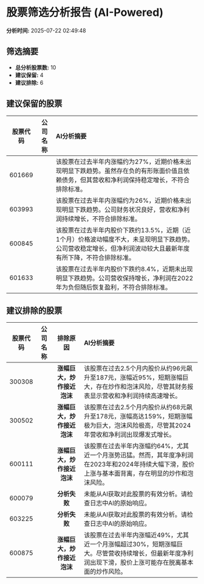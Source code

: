 # 股票筛选分析报告 (AI-Powered)

**分析时间:** 2025-07-22 02:49:48

## 筛选摘要

- **总分析股票数:** 10
- **建议保留:** 4
- **建议排除:** 6

## 建议保留的股票

| 股票代码 | 公司名称 | AI分析摘要 |
|:---:|:---:|:---|
| 601669 |  | 该股票在过去半年内涨幅约为27%，近期价格未出现明显下跌趋势。虽然存在负的有形账面价值且依赖债务，但其营收和净利润保持稳定增长，不符合排除标准。 |
| 603993 |  | 该股票在过去半年内涨幅约为26%，近期价格未出现明显下跌趋势。公司财务状况良好，营收和净利润持续增长，不符合排除标准。 |
| 600845 |  | 该股票在过去半年内股价下跌约13.5%，近期（近1个月）价格波动幅度不大，未呈现明显下跌趋势。公司营收稳定增长，但净利润波动较大且最新年度有所下降，不符合排除标准。 |
| 601633 |  | 该股票在过去半年内股价下跌约8.4%，近期未出现明显下跌趋势。公司营收保持增长，净利润在2022年为负但随后恢复盈利，不符合排除标准。 |

## 建议排除的股票

| 股票代码 | 公司名称 | 排除原因 | AI分析摘要 |
|:---:|:---:|:---:|:---|
| 300308 |  | **涨幅巨大，炒作接近泡沫** | 该股票在过去2.5个月内股价从约96元飙升至187元，涨幅近95%，短期涨幅巨大，存在炒作和泡沫风险，尽管其财务报表显示营收和净利润持续高速增长。 |
| 300502 |  | **涨幅巨大，炒作接近泡沫** | 该股票在过去2.5个月内股价从约68元飙升至178元，涨幅高达159%，短期涨幅极为巨大，泡沫风险极高，尽管其2024年营收和净利润出现爆发式增长。 |
| 600111 |  | **涨幅巨大，炒作接近泡沫** | 该股票在过去半年内涨幅约64%，尤其近一个月涨势迅猛。然而，其年度净利润在2023年和2024年持续大幅下滑，股价上涨与基本面背离，存在明显的炒作和泡沫风险。 |
| 600079 |  | **分析失败** | 未能从AI获取对此股票的有效分析。请检查日志中AI的原始响应。 |
| 603225 |  | **分析失败** | 未能从AI获取对此股票的有效分析。请检查日志中AI的原始响应。 |
| 600875 |  | **涨幅巨大，炒作接近泡沫** | 该股票在过去半年内涨幅近49%，尤其近一个月涨幅超过30%，短期涨幅巨大。尽管营收持续增长，但最新年度净利润出现下滑，股价上涨可能存在脱离基本面的炒作风险。 |
